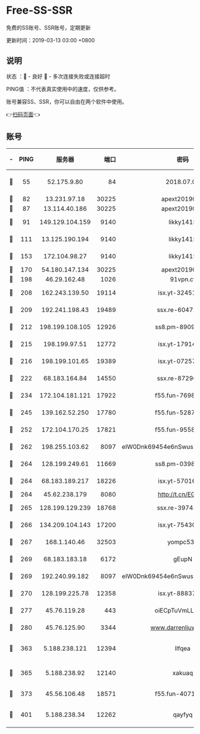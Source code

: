 # Free-SS-SSR

免费的SS账号、SSR账号，定期更新

更新时间：2019-03-13 03:00 +0800

## 说明

状态     ：🙂 - 良好 🙁 - 多次连接失败或连接超时

PING值   ：不代表真实使用中的速度，仅供参考。

账号兼容SS、SSR，你可以自由在两个软件中使用。

👉[扫码页面](https://liesauer.github.io/Free-SS-SSR/)👈

## 账号

|-|PING|服务器|端口|密码|加密方式|区域|
|:----:|:----:|:-----:|-----:|:----:|:----:|:----:|
|🙂|55|52.175.9.80|84|2018.07.07|chacha20-ietf-poly1305|HK|
|🙂|82|13.231.97.18|30225|apext2019006|chacha20|JP|
|🙂|87|13.114.40.186|30225|apext2019006|chacha20|JP|
|🙂|91|149.129.104.159|9140|likky1415|aes-256-cfb|HK|
|🙂|111|13.125.190.194|9140|likky1415|aes-256-cfb|KR|
|🙂|153|172.104.98.27|9140|likky1415|aes-256-cfb|JP|
|🙂|170|54.180.147.134|30225|apext2019006|chacha20|KR|
|🙂|198|46.29.162.48|1026|91vpn.cf|rc4-md5|RU|
|🙂|208|162.243.139.50|19114|isx.yt-32451698|aes-256-cfb|US|
|🙂|209|192.241.198.43|19489|ssx.re-60472532|aes-256-cfb|US|
|🙂|212|198.199.108.105|12926|ss8.pm-89091536|aes-256-cfb|US|
|🙂|215|198.199.97.51|12772|isx.yt-17914750|aes-256-cfb|US|
|🙂|216|198.199.101.65|19389|isx.yt-07257333|aes-256-cfb|US|
|🙂|222|68.183.164.84|14550|ssx.re-87296027|aes-256-cfb|US|
|🙂|234|172.104.181.121|17922|f55.fun-76980489|aes-256-cfb|SG|
|🙂|245|139.162.52.250|17780|f55.fun-52870038|aes-256-cfb|SG|
|🙂|252|172.104.170.25|17821|f55.fun-95583566|aes-256-cfb|SG|
|🙂|262|198.255.103.62|8097|eIW0Dnk69454e6nSwuspv9DmS201tQ0D|aes-256-cfb|US|
|🙂|264|128.199.249.61|11669|ss8.pm-03986540|aes-256-cfb|SG|
|🙂|264|68.183.189.217|18226|isx.yt-57016658|aes-256-cfb|SG|
|🙂|264|45.62.238.179|8080|http://t.cn/EGJIyrl|rc4-md5|CA|
|🙂|265|128.199.129.239|18768|ssx.re-39743458|aes-256-cfb|SG|
|🙂|266|134.209.104.143|17200|isx.yt-75430258|aes-256-cfb|SG|
|🙂|267|168.1.140.46|32503|yompc535|aes-256-cfb|AU|
|🙂|269|68.183.183.18|6172|gEupN|aes-256-cfb|SG|
|🙂|269|192.240.99.182|8097|eIW0Dnk69454e6nSwuspv9DmS201tQ0D|aes-256-cfb|US|
|🙂|270|128.199.225.78|12358|isx.yt-88837839|aes-256-cfb|SG|
|🙂|277|45.76.119.28|443|oiECpTuVmLLxk4Ts|aes-256-cfb|AU|
|🙂|280|45.76.125.90|3344|www.darrenliuwei.com|aes-256-cfb|AU|
|🙂|363|5.188.238.121|12394|llfqea|chacha20-ietf-poly1305|BR|
|🙂|365|5.188.238.92|12140|xakuaq|chacha20-ietf-poly1305|BR|
|🙂|373|45.56.106.48|18571|f55.fun-40716763|aes-256-cfb|US|
|🙂|401|5.188.238.34|12262|qayfyq|chacha20-ietf-poly1305|BR|
